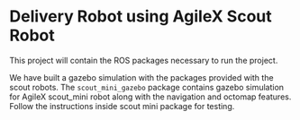 # Delivery Robot using AgileX Scout Robot
This project will contain the ROS packages necessary to run the project.

We have built a gazebo simulation with the packages provided with the scout robots. The `scout_mini_gazebo` package contains gazebo simulation for AgileX scout_mini robot along with the navigation and octomap features. Follow the instructions inside scout mini package for testing.